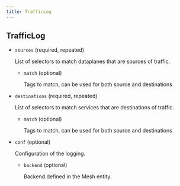 ```yaml
---
title: TrafficLog
---
```

## TrafficLog

- `sources` (required, repeated)

    List of selectors to match dataplanes that are sources of traffic.    
    
    - `match` (optional)
    
        Tags to match, can be used for both source and destinations

- `destinations` (required, repeated)

    List of selectors to match services that are destinations of traffic.    
    
    - `match` (optional)
    
        Tags to match, can be used for both source and destinations

- `conf` (optional)

    Configuration of the logging.    
    
    - `backend` (optional)
    
        Backend defined in the Mesh entity.

